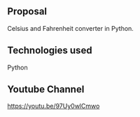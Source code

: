 
Proposal
-----------------------------------------------------------------------------------------
Celsius and Fahrenheit converter in Python.

Technologies used
-----------------------------------------------------------------------------------------
Python

Youtube Channel
-----------------------------------------------------------------------------------------
https://youtu.be/97Uy0wlCmwo
